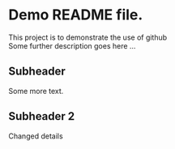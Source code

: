 # Demo README file.

This project is to demonstrate the use of github\
Some further description goes here ...

## Subheader

Some more text.

## Subheader 2

Changed details
